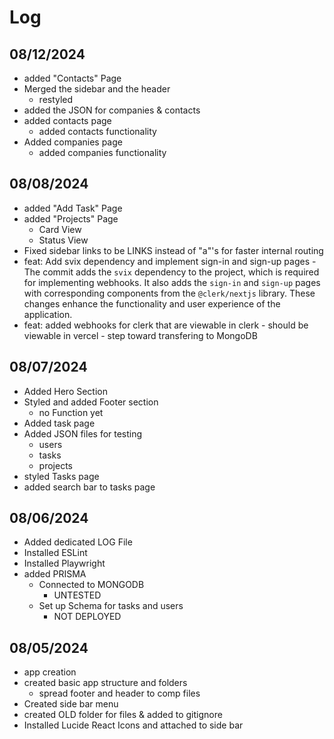 # Log

## 08/12/2024

- added "Contacts" Page
- Merged the sidebar and the header
  - restyled
- added the JSON for companies & contacts
- added contacts page
  - added contacts functionality
- Added companies page
  - added companies functionality

## 08/08/2024

- added "Add Task" Page
- added "Projects" Page
  - Card View
  - Status View
- Fixed sidebar links to be LINKS instead of "a"'s for faster internal routing
- feat: Add svix dependency and implement sign-in and sign-up pages
  -The commit adds the `svix` dependency to the project, which is required for implementing webhooks. It also adds the `sign-in` and `sign-up` pages with corresponding components from the `@clerk/nextjs` library. These changes enhance the functionality and user experience of the application.
- feat: added webhooks for clerk that are viewable in clerk - should be viewable in vercel - step toward transfering to MongoDB

## 08/07/2024

- Added Hero Section
- Styled and added Footer section
  - no Function yet
- Added task page
- Added JSON files for testing
  - users
  - tasks
  - projects
- styled Tasks page
- added search bar to tasks page

## 08/06/2024

- Added dedicated LOG File
- Installed ESLint
- Installed Playwright
- added PRISMA
  - Connected to MONGODB
    - UNTESTED
  - Set up Schema for tasks and users
    - NOT DEPLOYED

## 08/05/2024

- app creation
- created basic app structure and folders
  - spread footer and header to comp files
- Created side bar menu
- created OLD folder for files & added to gitignore
- Installed Lucide React Icons and attached to side bar
